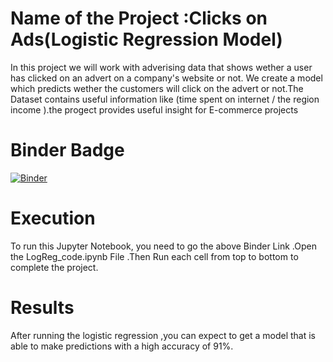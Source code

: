 # Name of the Project :Clicks on Ads(Logistic Regression  Model)
In this project we will work with adverising data that shows wether a user has clicked on an advert on a company's website or not. We create a model which predicts wether the customers will click on the advert or not.The Dataset contains useful information like (time spent on internet / the region income ).the progect provides useful insight for E-commerce  projects 

# Binder Badge
[![Binder](https://mybinder.org/badge_logo.svg)](https://mybinder.org/v2/gh/OmarAfify10/Log.Reg.1/HEAD)

# Execution

To run this Jupyter Notebook, you need to go the above Binder Link .Open the LogReg_code.ipynb File .Then Run each cell from top to bottom to complete the project.

# Results 

After running the logistic regression ,you can expect to get a model that is able to make predictions with a high accuracy of 91%.

